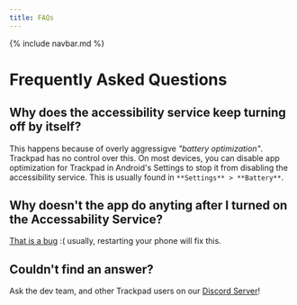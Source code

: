 ```yaml
---
title: FAQs
---
```


{% include navbar.md %}

# Frequently Asked Questions

## Why does the accessibility service keep turning off by itself?
This happens because of overly aggressigve *"battery optimization"*. Trackpad has no control over this. On most devices, you can disable app optimization for Trackpad in Android's Settings to stop it from disabling the accessibility service. This is usually found in `**Settings** > **Battery**`.

## Why doesn't the app do anyting after I turned on the Accessability Service?
[That is a bug](https://github.com/ericytsang/app.android.touchpad/issues/1) :( usually, restarting your phone will fix this.

## Couldn't find an answer?
Ask the dev team, and other Trackpad users on our [Discord Server](https://discord.gg/rkdaYNx)!
